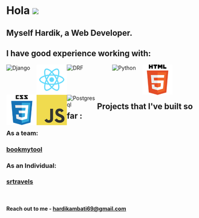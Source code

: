 # Hola <img src="https://raw.githubusercontent.com/MartinHeinz/MartinHeinz/master/wave.gif" width="30px">

## Myself Hardik, a Web Developer.

## I have good experience working with:

<img align="left" alt="Django" width="80px" src="https://camo.githubusercontent.com/eaf2f432c8f4fd862743cc19882885f6f13cfd06c53f061d175f473be0f58db0/68747470733a2f2f696d672e69636f6e73382e636f6d2f636f6c6f722f39362f3030303030302f646a616e676f2e706e67" />
<img align="left" alt="React" width="80px" src="https://raw.githubusercontent.com/github/explore/80688e429a7d4ef2fca1e82350fe8e3517d3494d/topics/react/react.png" />
<img align="left" alt="DRF" width="120px" src="https://storage.googleapis.com/cw-p1w5jpim0sdhkccw8gr/media/blog-images/drf-logo2.png" />
<img align="left" alt="Python" width="80px" src="https://camo.githubusercontent.com/e639a32cf962891e5d9eff9ea40a9c39e082647232fc27b41e9c4efb9f307195/68747470733a2f2f696d672e69636f6e73382e636f6d2f636f6c6f722f39362f3030303030302f707974686f6e2e706e67" />
<img align="left" alt="HTML5" width="80px" src="https://raw.githubusercontent.com/github/explore/80688e429a7d4ef2fca1e82350fe8e3517d3494d/topics/html/html.png" />
<img align="left" alt="CSS3" width="80px" src="https://raw.githubusercontent.com/github/explore/80688e429a7d4ef2fca1e82350fe8e3517d3494d/topics/css/css.png" />
<img align="left" alt="JavaScript" width="80px" src="https://raw.githubusercontent.com/github/explore/80688e429a7d4ef2fca1e82350fe8e3517d3494d/topics/javascript/javascript.png" />
<img align="left" alt="Postgresql" width="80px" src="https://camo.githubusercontent.com/aecbd2b3fa3e80ccadadd0228e9b7a95878f16f51aaf59de11ba0953139adb6b/68747470733a2f2f696d672e69636f6e73382e636f6d2f636f6c6f722f39362f3030303030302f706f73746772656573716c2e706e67" />

<br />
<br />
<br />
<br />

## Projects that I've built so far : 
### As a team:

### [bookmytool](https://bookmytool.com/)

### As an Individual:
### [srtravels](http://srtravelsbarshi.com/)

<br />

#### Reach out to me - [hardikambati69@gmail.com](mailto:hardikambati69@gmail.com?subject=Github)



